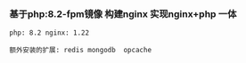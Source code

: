 ###  基于php:8.2-fpm镜像 构建nginx 实现nginx+php 一体

`
php: 8.2
nginx: 1.22
`

`额外安装的扩展: redis mongodb  opcache`